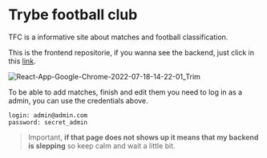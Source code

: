 # Trybe football club

TFC is a informative site about matches and football classification.

This is the frontend repositorie, if you wanna see the backend, just
click in this [link](https://github.com/RodolphoColler/tfc-backend).

![React-App-Google-Chrome-2022-07-18-14-22-01_Trim](https://user-images.githubusercontent.com/87545322/179568592-ce0de637-1c18-4854-9bc4-e28d123bb6d4.gif)

To be able to add matches, finish and edit them you need to log in 
as a admin, you can use the credentials above.

```
login: admin@admin.com
password: secret_admin
```

> Important, __if that page does not shows up it means that my backend is slepping__
so keep calm and wait a little bit.
